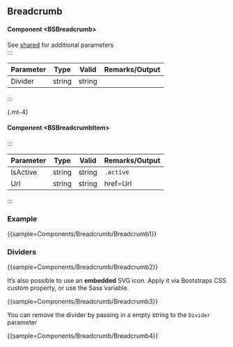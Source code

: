 ﻿## Breadcrumb
#### Component \<BSBreadcrumb\>
See [shared](layout/shared) for additional parameters    
:::

| Parameter | Type   | Valid  | Remarks/Output | 
|-----------|--------|--------|----------------|
| Divider   | string | string |                | {.table-striped}  

:::

{.mt-4}
#### Component \<BSBreadcrumbItem\>
:::

| Parameter | Type   | Valid  | Remarks/Output | 
|-----------|--------|--------|----------------|
| IsActive  | string | string | `.active`      | {.table-striped}  
| Url       | string | string | href=Url       |

:::

### Example

{{sample=Components/Breadcrumb/Breadcrumb1}}

### Dividers

{{sample=Components/Breadcrumb/Breadcrumb2}}


It’s also possible to use an **embedded** SVG icon. Apply it via Bootstraps CSS custom property, or use the Sass variable.

{{sample=Components/Breadcrumb/Breadcrumb3}}

You can remove the divider by passing in a empty string to the `Divider` parameter

{{sample=Components/Breadcrumb/Breadcrumb4}}
